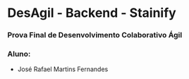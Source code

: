 # DesAgil - Backend - Stainify

### Prova Final de Desenvolvimento Colaborativo Ágil

### Aluno: 
* José Rafael Martins Fernandes

